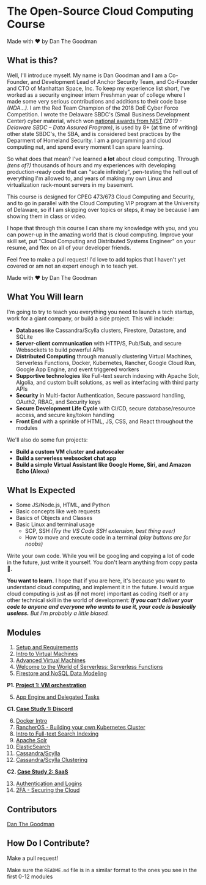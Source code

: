 # The Open-Source Cloud Computing Course
Made with ❤️ by Dan The Goodman

## What is this?

Well, I'll introduce myself. My name is Dan Goodman and I am a Co-Founder, and Development Lead of Anchor Security Team, and Co-Founder and CTO of Manhattan Space, Inc. To keep my experience list short, I've worked as a security engineer intern Freshman year of college where I made some very serious contributions and additions to their code base _(NDA...)_. I am the Red Team Champion of the 2018 DoE Cyber Force Competition. I wrote the Delaware SBDC's (Small Business Development Center) cyber material, which won [national awards from NIST](https://csrc.nist.gov/Projects/FISSEA/Contests-and-Awards/FISSEA-SATE-Winners) _(2019 - Delaware SBDC – Data Assured Program)_, is used by 8+ (at time of writing) other state SBDC's, the SBA, and is considered best practices by the Deparment of Homeland Security. I am a programming and cloud computing nut, and spend every moment I can spare learning.

So what does that mean? I've learned **a lot** about cloud computing. Through *(tens of?)* thousands of hours and my experiences with developing production-ready code that can "scale infinitely", pen-testing the hell out of everything I'm allowed to, and years of making my own Linux and virtualization rack-mount servers in my basement.

This course is designed for CPEG 473/673 Cloud Computing and Security, and to go in parallel with the Cloud Computing VIP program at the University of Delaware, so if I am skipping over topics or steps, it may be because I am showing them in class or video.

I hope that through this course I can share my knowledge with you, and you can power-up in the amazing world that is cloud computing. Improve your skill set, put "Cloud Computing and Distributed Systems Engineer" on your resume, and flex on all of your developer friends.

Feel free to make a pull request! I'd love to add topics that I haven't yet covered or am not an expert enough in to teach yet.

Made with ❤️ by Dan The Goodman

## What You Will learn

I'm going to try to teach you everything you need to launch a tech startup, work for a giant company, or build a side project. This will include:

- **Databases** like Cassandra/Scylla clusters, Firestore, Datastore, and SQLite
- **Server-client communication** with HTTP/S, Pub/Sub, and secure Websockets to build powerful APIs
- **Distributed Computing** through manually clustering Virtual Machines, Serverless Functions, Docker, Kubernetes, Rancher, Google Cloud Run, Google App Engine, and event triggered workers
- **Supportive technologies** like Full-text search indexing with Apache Solr, Algolia, and custom built solutions, as well as interfacing with third party APIs
- **Security** in Multi-factor Authentication, Secure password handling, OAuth2, RBAC, and Security keys
- **Secure Development Life Cycle** with CI/CD, secure database/resource access, and secure key/token handling
- **Front End** with a sprinkle of HTML, JS, CSS, and React throughout the modules

We'll also do some fun projects:

- **Build a custom VM cluster and autoscaler**
- **Build a serverless websocket chat app**
- **Build a simple Virtual Assistant like Google Home, Siri, and Amazon Echo (Alexa)**

## What Is Expected

- Some JS/Node.js, HTML, and Python
- Basic concepts like web requests
- Basics of Objects and Classes
- Basic Linux and terminal usage
  - SCP, SSH *(Try the VS Code SSH extension, best thing ever)*
  - How to move and execute code in a terminal *(play buttons are for noobs)*

Write your own code. While you will be googling and copying a lot of code in the future, just write it yourself. You don't learn anything from copy pasta 🍝.

**You want to learn.**
I hope that if you are here, it's because you want to understand cloud computing, and implement it in the future. I would argue cloud computing is just as (if not more) important as coding itself or any other technical skill in the world of development: _**If you can't deliver your code to anyone and everyone who wants to use it, your code is basically useless.**_
*But I'm probably a little biased.*

## Modules

1. [Setup and Requirements](/setup_and_requirements)
2. [Intro to Virtual Machines](/intro_to_virtual_machines)
3. [Advanced Virtual Machines](/advanced_virtual_machines)
4. [Welcome to the World of Serverless: Serverless Functions](/serverless_functions)
5. [Firestore and NoSQL Data Modeling](/firestore)

**P1. [Project 1: VM orchestration](/orchestration)**

5. [App Engine and Delegated Tasks](/app_engine)

**C1. [Case Study 1: Discord](/c1-discord)**

6. [Docker Intro](/docker_intro)
7. [RancherOS - Building your own Kubernetes Cluster](/rancher)
8. [Intro to Full-text Search Indexing](/indexing)
9. [Apache Solr](/apache-solr-indexing)
10. [ElasticSearch](/elasticsearch)
11. [Cassandra/Scylla](/cassandra-and-scylla)
12. [Cassandra/Scylla Clustering](/scylla-clustering)

**C2. [Case Study 2: SaaS](/c2-saas)**

13. [Authentication and Logins](/authentication-with-jwt)
14. [2FA - Securing the Cloud](/2fa)

<!-- 13. Secure Development Life Cycle (include dev keys vs. prod keys, secure token/api key handling) -->

<!-- 11. Infrastructure as Code - APIs and Terraform? -->
<!-- 1.  [Cloud Run and Stateless Containers](/08-cloud_run) -->
<!-- Google cloud datastore and dynamoDB -->
<!-- 2.  [Google Kubernetes Engine](/09-gke) -->
<!-- 3.  [Pub/Sub & MQTT - Cloud Messaging](/11-pubsub) -->
<!-- 4.  [Cloud Storage - Objects in the Cloud](/12-cloud_storage) -->
<!-- P2. [Project 2: TBD](/p2-) -->
<!-- 13.  [DialogFlow - Build your own assitant](/13-dialogflow) -->
<!-- P3. Build a simple digital assistant -->
<!-- MongoDB -->

## Contributors

[Dan The Goodman](https://github.com/danthegoodman1)

## How Do I Contribute?

Make a pull request!

Make sure the `README.md` file is in a similar format to the ones you see in the first 0-12 modules
